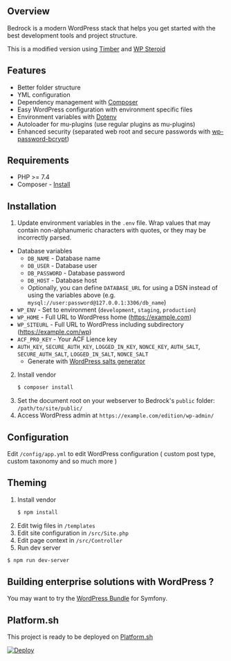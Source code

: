 ## Overview

Bedrock is a modern WordPress stack that helps you get started with the best development tools and project structure.

This is a modified version using [Timber](https://fr.wordpress.org/plugins/timber-library/) and [WP Steroid](https://github.com/wearemetabolism/wp-steroids) 

## Features

- Better folder structure
- YML configuration
- Dependency management with [Composer](https://getcomposer.org)
- Easy WordPress configuration with environment specific files
- Environment variables with [Dotenv](https://github.com/vlucas/phpdotenv)
- Autoloader for mu-plugins (use regular plugins as mu-plugins)
- Enhanced security (separated web root and secure passwords with [wp-password-bcrypt](https://github.com/roots/wp-password-bcrypt))

## Requirements

- PHP >= 7.4
- Composer - [Install](https://getcomposer.org/doc/00-intro.md#installation-linux-unix-osx)

## Installation

1. Update environment variables in the `.env` file. Wrap values that may contain non-alphanumeric characters with quotes, or they may be incorrectly parsed.

- Database variables
  - `DB_NAME` - Database name
  - `DB_USER` - Database user
  - `DB_PASSWORD` - Database password
  - `DB_HOST` - Database host
  - Optionally, you can define `DATABASE_URL` for using a DSN instead of using the variables above (e.g. `mysql://user:password@127.0.0.1:3306/db_name`)
- `WP_ENV` - Set to environment (`development`, `staging`, `production`)
- `WP_HOME` - Full URL to WordPress home (https://example.com)
- `WP_SITEURL` - Full URL to WordPress including subdirectory (https://example.com/wp)
- `ACF_PRO_KEY` - Your ACF Lience key
- `AUTH_KEY`, `SECURE_AUTH_KEY`, `LOGGED_IN_KEY`, `NONCE_KEY`, `AUTH_SALT`, `SECURE_AUTH_SALT`, `LOGGED_IN_SALT`, `NONCE_SALT`
  - Generate with [WordPress salts generator](https://roots.io/salts.html)

2. Install vendor
   ```sh
   $ composer install
   ```
3. Set the document root on your webserver to Bedrock's `public` folder: `/path/to/site/public/`
4. Access WordPress admin at `https://example.com/edition/wp-admin/`

## Configuration

Edit `/config/app.yml` to edit WordPress configuration ( custom post type, custom taxonomy and so much more )

## Theming

1. Install vendor
   ```sh
   $ npm install
   ```
2. Edit twig files in `/templates`
3. Edit site configuration in `/src/Site.php`
4. Edit page context in `/src/Controller`
5. Run dev server
```sh
$ npm run dev-server
   ```

## Building enterprise solutions with WordPress ?

You may want to try the [WordPress Bundle](https://github.com/wearemetabolism/wordpress-bundle) for Symfony.

## Platform.sh

This project is ready to be deployed on [Platform.sh](https://platform.sh/)

[![Deploy](https://platform.sh/images/deploy/deploy-button-lg-blue.svg)](https://console.platform.sh/projects/create-project/?template=https://github.com/wearemetabolism/wp-steroids-demo&utm_campaign=deploy_on_platform?utm_medium=button&utm_source=affiliate_links&utm_content=https://github.com/wearemetabolism/wp-steroids-demo)

